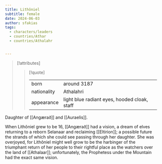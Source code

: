 ```yaml
---
title: Lithôniel
subtitle: female 
date: 2024-06-03
author: sfakias
tags:
  - characters/leaders
  - countries/Athar
  - countries/Athalahr


---
```

> [!attributes]
> 
> > [!quote]
> >
> > | | |
> > | --- | --- |
> > | born | around 3187 |
> > | nationality | Athalahri |
> > | appearance | light blue radiant eyes, hooded cloak, staff |

Daughter of [[Angærað]] and [[Auraelis]].

When Lithôniel grew to be 16, [[Angærað]] had a vision, a dream of elves returning to a reborn Selanaar and reclaiming [[Eltirion]]; a possible future the strands of which she could see passing through her daughter. She was overjoyed, for Lithôniel might well grow to be the harbinger of the triumphant return of her people to their rightful place as the watchers over the land of [[Athalaar]]; unfortunately, the Prophetess under the Mountain had the exact same vision.